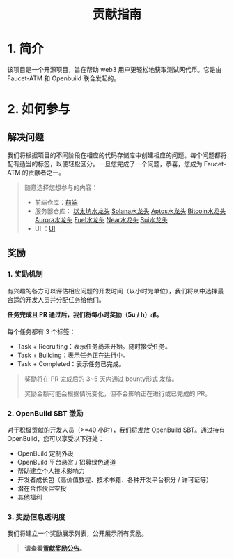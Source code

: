 <div align='center'>

# 贡献指南

</div>

# 1. 简介

该项目是一个开源项目，旨在帮助 web3 用户更轻松地获取测试网代币。它是由 Faucet-ATM 和 Openbuild 联合发起的。

# 2. 如何参与

## 解决问题

我们将根据项目的不同阶段在相应的代码存储库中创建相应的问题。每个问题都将配有适当的标签，以便轻松区分。一旦您完成了一个问题，恭喜，您成为 Faucet-ATM 的贡献者之一。

> 随意选择您想参与的内容：
>
> - 前端仓库：<a href="https://github.com/Faucet-ATM/Faucet-FrontEnd">前端</a>
> - 服务器仓库：
<a href="https://github.com/Faucet-ATM/Evm_Faucet">以太坊水龙头</a>
<a href="https://github.com/Faucet-ATM/Solana_Faucet">Solana水龙头</a>
<a href="https://github.com/Faucet-ATM/Aptos_Faucet">Aptos水龙头</a>
<a href="https://github.com/Faucet-ATM/Bitcoin_Faucet">Bitcoin水龙头</a>
<a href="https://github.com/Faucet-ATM/Aurora_Faucet">Aurora水龙头</a>
<a href="https://github.com/Faucet-ATM/Fuel_Faucet">Fuel水龙头</a>
<a href="https://github.com/Faucet-ATM/Near_Faucet">Near水龙头</a>
<a href="https://github.com/Faucet-ATM/Sui_Faucet">Sui水龙头</a>
> - UI ：<a href="https://github.com/Faucet-ATM/UI-design/issues">UI</a>

## 奖励

### 1. 奖励机制

有兴趣的各方可以评估相应问题的开发时间（以小时为单位），我们将从中选择最合适的开发人员并分配任务给他们。

**任务完成且 PR 通过后，我们将每小时奖励（5u / h）💰。**

每个任务都有 3 个标签：

- Task + Recruiting：表示任务尚未开始。随时接受任务。
- Task + Building：表示任务正在进行中。
- Task + Completed：表示任务已完成。

> 奖励将在 PR 完成后的 3~5 天内通过 bounty形式 发放。
>
> 奖励金额可能会根据情况变化，但不会影响正在进行或已完成的 PR。

### 2. OpenBuild SBT 激励

对于积极贡献的开发人员（>=40 小时），我们将发放 OpenBuild SBT。通过持有 OpenBuild，您可以享受以下好处：

- OpenBuild 定制外设
- OpenBuild 平台悬赏 / 招募绿色通道
- 帮助建立个人技术影响力
- 开发者成长包（高价值教程、技术书籍、各种开发平台积分 / 许可证等）
- 潜在合作伙伴空投
- 其他福利

### 3. 奖励信息透明度

我们将建立一个奖励展示列表，公开展示所有奖励。
> **请查看[贡献奖励公告]()。**
